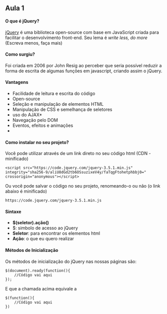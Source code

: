 ## Aula 1

#### O que é jQuery?

 [jQuery](https://jquery.com/) é uma biblioteca open-source com base em JavaScript criada para facilitar o desenvolvimento front-end. Seu lema é _write less, do more_ (Escreva menos, faça mais) 
 
#### Como surgiu? 

 Foi criada em 2006 por John Resig ao perceber que seria possível reduzir a forma de escrita de algumas funções em javascript, criando assim o jQuery.
#### Vantagens

 * Facilidade de leitura e escrita do código
 * Open-source
 * Seleção e manipulação de elementos HTML
 * Manipulação de CSS e semelhança de seletores
 * uso do AJAX* 
 * Navegação pelo DOM
 * Eventos, efeitos e animações
 * 
#### Como instalar no seu projeto?

 Você pode utilizar através de um link direto no seu código html (CDN - minificado)
 
```<script src="https://code.jquery.com/jquery-3.5.1.min.js" integrity="sha256-9/aliU8dGd2tb6OSsuzixeV4y/faTqgFtohetphbbj0=" crossorigin="anonymous"></script>```

Ou você pode salvar o código no seu projeto, renomeando-o ou não (o link abaixo é minificado)

```https://code.jquery.com/jquery-3.5.1.min.js```


#### Sintaxe
- __$(seletor).ação()__
- $: simbolo de acesso ao jQuery
- __Seletor__: para encontrar os elementos html
- __Ação__: o que eu quero realizar 


#### Métodos de Inicialização

Os métodos de inicialização do jQuery nas nossas páginas são:

```     
$(document).ready(function(){
    //Código vai aqui
});
```

E que a chamada acima equivale a 
```     
$(function(){
    //Código vai aqui 
})
```